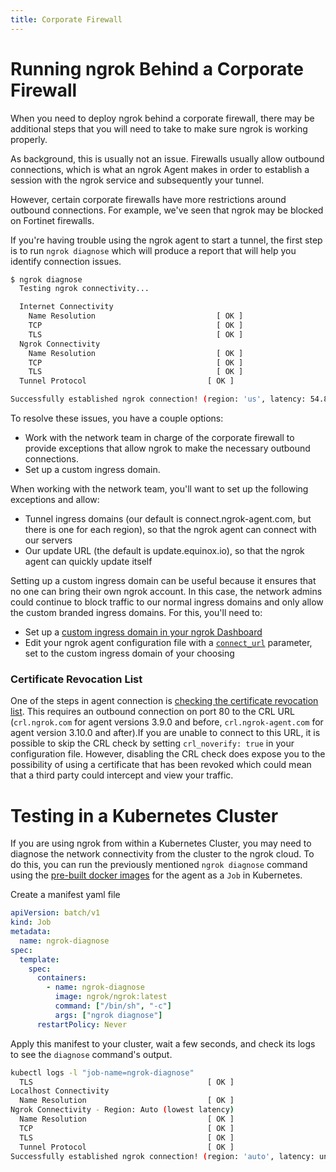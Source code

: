 ```yaml
---
title: Corporate Firewall
---
```


# Running ngrok Behind a Corporate Firewall

When you need to deploy ngrok behind a corporate firewall, there may be additional steps that you will need to take to make sure ngrok is working properly.

As background, this is usually not an issue. Firewalls usually allow outbound connections, which is what an ngrok Agent makes in order to establish a session with the ngrok service and subsequently your tunnel.

However, certain corporate firewalls have more restrictions around outbound connections. For example, we've seen that ngrok may be blocked on Fortinet firewalls.

If you're having trouble using the ngrok agent to start a tunnel, the first step is to run `ngrok diagnose` which will produce a report that will help you identify connection issues.

```sh
$ ngrok diagnose
  Testing ngrok connectivity...

  Internet Connectivity
    Name Resolution                           [ OK ]
    TCP                                       [ OK ]
    TLS                                       [ OK ]
  Ngrok Connectivity
    Name Resolution                           [ OK ]
    TCP                                       [ OK ]
    TLS                                       [ OK ]
  Tunnel Protocol                           [ OK ]

Successfully established ngrok connection! (region: 'us', latency: 54.895145ms)
```

To resolve these issues, you have a couple options:

- Work with the network team in charge of the corporate firewall to provide exceptions that allow ngrok to make the necessary outbound connections.
- Set up a custom ingress domain.

When working with the network team, you'll want to set up the following exceptions and allow:

- Tunnel ingress domains (our default is connect.ngrok-agent.com, but there is one for each region), so that the ngrok agent can connect with our servers
- Our update URL (the default is update.equinox.io), so that the ngrok agent can quickly update itself

Setting up a custom ingress domain can be useful because it ensures that no one can bring their own ngrok account. In this case, the network admins could continue to block traffic to our normal ingress domains and only allow the custom branded ingress domains. For this, you'll need to:

- Set up a [custom ingress domain in your ngrok Dashboard](https://dashboard.ngrok.com/tunnels/ingress)
- Edit your ngrok agent configuration file with a [`connect_url`](/agent/config/v3/#connect_url) parameter, set to the custom ingress domain of your choosing

### Certificate Revocation List

One of the steps in agent connection is [checking the certificate revocation list](/agent/#tls-verification). This requires an outbound connection on port 80 to the CRL URL (`crl.ngrok.com` for agent versions 3.9.0 and before, `crl.ngrok-agent.com` for agent version 3.10.0 and after).If you are unable to connect to this URL, it is possible to skip the CRL check by setting `crl_noverify: true` in your configuration file. However, disabling the CRL check does expose you to the possibility of using a certificate that has been revoked which could mean that a third party could intercept and view your traffic.

# Testing in a Kubernetes Cluster

If you are using ngrok from within a Kubernetes Cluster, you may need to diagnose the network connectivity from the cluster to the ngrok cloud. To do this, you can run the previously mentioned `ngrok diagnose` command using the [pre-built docker images](https://hub.docker.com/r/ngrok/ngrok) for the agent as a `Job` in Kubernetes. 

Create a manifest yaml file 

```yaml
apiVersion: batch/v1
kind: Job
metadata:
  name: ngrok-diagnose
spec:
  template:
    spec:
      containers:
        - name: ngrok-diagnose
          image: ngrok/ngrok:latest
          command: ["/bin/sh", "-c"]
          args: ["ngrok diagnose"]
      restartPolicy: Never
```

Apply this manifest to your cluster, wait a few seconds, and check its logs to see the `diagnose` command's output. 

```sh
kubectl logs -l "job-name=ngrok-diagnose"
  TLS                                       [ OK ]
Localhost Connectivity
  Name Resolution                           [ OK ]
Ngrok Connectivity - Region: Auto (lowest latency)
  Name Resolution                           [ OK ]
  TCP                                       [ OK ]
  TLS                                       [ OK ]
  Tunnel Protocol                           [ OK ]
Successfully established ngrok connection! (region: 'auto', latency: unknown)
```

